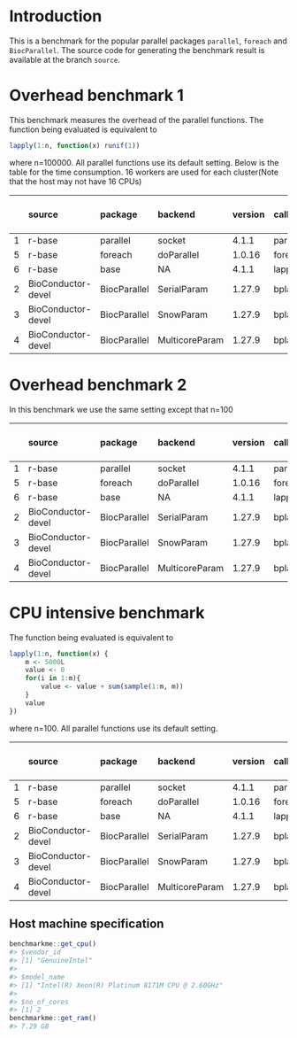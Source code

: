 
# Introduction
This is a benchmark for the popular parallel packages `parallel`, `foreach` and `BiocParallel`. The source code for generating the benchmark result is available at the branch `source`.


# Overhead benchmark 1
This benchmark measures the overhead of the parallel functions. The function being evaluated is equivalent to

```r
lapply(1:n, function(x) runif(1))
```
where n=100000. All parallel functions use its default setting. Below is the table for the time consumption. 16 workers are used for each cluster(Note that the host may not have 16 CPUs)

|   |source             |package      |backend        |version |call      | time(sec)| performance relative to baseline(%)|
|:--|:------------------|:------------|:--------------|:-------|:---------|---------:|-----------------------------------:|
|1  |r-base             |parallel     |socket         |4.1.1   |parLapply |     0.364|                              100.00|
|5  |r-base             |foreach      |doParallel     |1.0.16  |foreach   |    38.878|                                0.94|
|6  |r-base             |base         |NA             |4.1.1   |lapply    |     0.342|                              106.43|
|2  |BioConductor-devel |BiocParallel |SerialParam    |1.27.9  |bplapply  |     6.497|                                5.60|
|3  |BioConductor-devel |BiocParallel |SnowParam      |1.27.9  |bplapply  |     5.878|                                6.19|
|4  |BioConductor-devel |BiocParallel |MulticoreParam |1.27.9  |bplapply  |    84.038|                                0.43|

# Overhead benchmark 2
In this benchmark we use the same setting except that n=100

|   |source             |package      |backend        |version |call      | time(sec)| performance relative to baseline(%)|
|:--|:------------------|:------------|:--------------|:-------|:---------|---------:|-----------------------------------:|
|1  |r-base             |parallel     |socket         |4.1.1   |parLapply |     0.055|                              100.00|
|5  |r-base             |foreach      |doParallel     |1.0.16  |foreach   |     0.236|                               23.31|
|6  |r-base             |base         |NA             |4.1.1   |lapply    |     0.005|                             1100.00|
|2  |BioConductor-devel |BiocParallel |SerialParam    |1.27.9  |bplapply  |     0.013|                              423.08|
|3  |BioConductor-devel |BiocParallel |SnowParam      |1.27.9  |bplapply  |     0.095|                               57.89|
|4  |BioConductor-devel |BiocParallel |MulticoreParam |1.27.9  |bplapply  |     0.151|                               36.42|


# CPU intensive benchmark
The function being evaluated is equivalent to

```r
lapply(1:n, function(x) {
    m <- 5000L
    value <- 0
    for(i in 1:m){
        value <- value + sum(sample(1:m, m))
    }
    value
})
```
where n=100. All parallel functions use its default setting.


|   |source             |package      |backend        |version |call      | time(sec)| performance relative to baseline(%)|
|:--|:------------------|:------------|:--------------|:-------|:---------|---------:|-----------------------------------:|
|1  |r-base             |parallel     |socket         |4.1.1   |parLapply |    86.555|                              100.00|
|5  |r-base             |foreach      |doParallel     |1.0.16  |foreach   |    86.945|                               99.55|
|6  |r-base             |base         |NA             |4.1.1   |lapply    |   167.014|                               51.82|
|2  |BioConductor-devel |BiocParallel |SerialParam    |1.27.9  |bplapply  |   221.360|                               39.10|
|3  |BioConductor-devel |BiocParallel |SnowParam      |1.27.9  |bplapply  |   114.066|                               75.88|
|4  |BioConductor-devel |BiocParallel |MulticoreParam |1.27.9  |bplapply  |   115.078|                               75.21|




## Host machine specification

```r
benchmarkme::get_cpu()
#> $vendor_id
#> [1] "GenuineIntel"
#> 
#> $model_name
#> [1] "Intel(R) Xeon(R) Platinum 8171M CPU @ 2.60GHz"
#> 
#> $no_of_cores
#> [1] 2
benchmarkme::get_ram()
#> 7.29 GB
```

